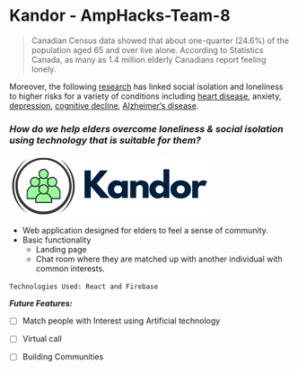 # Kandor - AmpHacks-Team-8


> Canadian Census data showed that about one-quarter (24.6%) of the population aged 65 and over live alone. According to Statistics Canada, as many as 1.4 million elderly Canadians report feeling lonely.

Moreover, the following [research](https://www.ncbi.nlm.nih.gov/pubmed/23749730) has linked social isolation and loneliness to higher risks for a variety of conditions including [heart disease](https://www.nia.nih.gov/health/heart-health-and-aging#heart-disease), anxiety, [depression](https://www.nia.nih.gov/health/depression-and-older-adults), [cognitive decline](https://www.nia.nih.gov/health/memory-and-thinking-whats-normal-and-whats-not), [Alzheimer’s disease](https://www.nia.nih.gov/health/alzheimers).


### ***How do we help elders overcome loneliness & social isolation using technology that is suitable for them?***

![Image of Kandor](https://github.com/helenwxdong/ampHacks-Team-8/blob/main/kandor/src/img/kandor.png)

- Web application designed for elders to feel a sense of community.
- Basic functionality
  - Landing page
  - Chat room where they are matched up with another individual with common interests.
  
`Technologies Used: React and Firebase`



***Future Features:***
- [ ] Match people with Interest using Artificial technology
- [ ] Virtual call
- [ ] Building Communities



